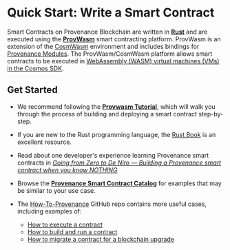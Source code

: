 # Quick Start: Write a Smart Contract


Smart Contracts on Provenance Blockchain are written in [**Rust**](https://www.rust-lang.org/) and are executed using the
[**ProvWasm**](https://github.com/provenance-io/provwasm) smart contracting platform. ProvWasm is an extension of the
[CosmWasm](https://cosmwasm.com/) environment and includes bindings for [Provenance Modules](/docs/pb/modules). 
The ProvWasm/CosmWasm platform allows smart contracts to be executed in
[WebAssembly (WASM) virtual machines (VMs) in the Cosmos SDK](https://interchain-io.medium.com/virtual-machines-take-off-in-the-cosmos-3d11bd6ae942).

## Get Started

- We recommend following the [**Provwasm Tutorial**](https://github.com/provenance-io/provwasm/blob/main/docs/tutorial/01-overview.md), 
which will walk you through the process of building and deploying a smart contract step-by-step.

- If you are new to the Rust programming language, the [Rust Book](https://doc.rust-lang.org/book/) is an excellent resource.

- Read about one developer's experience learning Provenance smart contracts in 
[_Going from Zero to De Niro — Building a Provenance smart contract when you know NOTHING_](https://medium.com/provenanceblockchain/going-from-zero-to-de-niro-building-a-provenance-smart-contract-when-you-know-nothing-19a676430bfb)

- Browse the [**Provenance Smart Contract Catalog**](/docs/discover/smart-contract-catalog.md) for examples that may be 
similar to your use case.

- The [How-To-Provenance](https://github.com/provenance-io/how-to-provenance) GitHub repo contains more useful
cases, including examples of:
  - [How to execute a contract](https://github.com/provenance-io/how-to-provenance/tree/main/bilateral-trade-example)
  - [How to build and run a contract](https://github.com/provenance-io/how-to-provenance/tree/main/provenance-smart-contract-example)
  - [How to migrate a contract for a blockchain upgrade](https://github.com/provenance-io/how-to-provenance/tree/main/provenance-contract-migration-example)